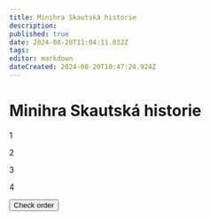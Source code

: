 ```yaml
---
title: Minihra Skautská historie
description: 
published: true
date: 2024-08-20T11:04:11.032Z
tags: 
editor: markdown
dateCreated: 2024-08-20T10:47:24.924Z
---
```


# Minihra Skautská historie

<div class="minigame">
  <div class="container_wrapper">
        <div class="container_start">
            <p class="draggable" draggable="true" data-order="10">1</p>
            <p class="draggable" draggable="true" data-order="20">2</p>
            <p class="draggable" draggable="true" data-order="30">3</p>
            <p class="draggable" draggable="true" data-order="40">4</p>
        </div>
        <div class="container_final"></div>
    </div>
    <div class="button_wrapper">
        <button id="checking-btn">Check order</button>
    </div>
    <p id="result"></p>
  </div>
